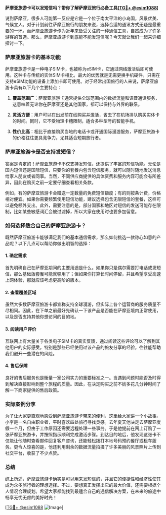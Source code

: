 **萨摩亚旅游卡可以发短信吗？带你了解萨摩亚旅行必备工具[[TG💪+ @esim1088](https://t.me/s/esim1088)]**

说到萨摩亚，很多人可能第一反应是它是一个位于南太平洋的小岛国，风景优美、气候宜人。对于计划前往萨摩亚旅行的朋友来说，选择合适的通讯方式无疑是最重要的一环。而萨摩亚旅游卡作为近年来备受关注的一种通信工具，自然成为了许多游客的首选。那么，萨摩亚旅游卡到底能不能发短信呢？今天就让我们一起来详细探讨一下。

### 萨摩亚旅游卡的基本功能

萨摩亚旅游卡是一种电子SIM卡，也被称为eSIM卡，它通过网络激活后即可使用。这种卡与传统的实体SIM卡相比，最大的优势就是无需更换手机硬件，只需在支持eSIM功能的设备上添加卡即可使用。对于经常出国旅行的人来说，萨摩亚旅游卡具有以下几个主要特点：

1. **覆盖范围广**：萨摩亚旅游卡通常提供全球范围内的数据流量和语音通话服务，这意味着无论你在萨摩亚还是其他国家，都可以保持与外界的联系。
   
2. **灵活方便**：用户可以在出发前在线购买并激活，省去了在机场排队购买实体卡的时间。同时，它不受物理卡槽限制，适合多种型号的智能手机。

3. **性价比高**：相比于直接购买当地的电话卡或开通国际漫游服务，萨摩亚旅游卡的价格往往更具竞争力，尤其适合短期旅行者。

### 萨摩亚旅游卡是否支持发短信？

答案是肯定的！萨摩亚旅游卡不仅支持发短信，还提供了丰富的短信功能。无论是国内短信还是国际短信，只要你的套餐内包含短信服务，就可以随时随地发送消息给家人朋友或者同事。当然，不同供应商提供的具体资费和服务内容可能会有所差异，因此在购买之前一定要仔细查看相关条款。

例如，有的萨摩亚旅游卡会赠送一定数量的免费短信额度；有的则按条计费，价格相对便宜。如果你需要频繁使用短信功能，建议选择包含无限短信的套餐，这样可以避免额外支出。此外，需要注意的是，部分国家和地区对短信的发送可能存在限制，比如某些敏感词汇会被过滤掉，所以大家在使用时也要多加留意。

### 如何选择适合自己的萨摩亚旅游卡？

既然萨摩亚旅游卡能够满足我们的基本通信需求，那么如何挑选一款称心如意的产品呢？以下几点可以帮助你做出明智的选择：

#### 1. 确定需求
首先明确自己在萨摩亚期间的主要用途是什么。如果你只是偶尔需要打电话或发短信，那么基础版套餐可能就够用了；但如果你打算长时间停留，并且希望享受高速上网体验，那就应该考虑更高阶的版本。

#### 2. 查看覆盖区域
虽然大多数萨摩亚旅游卡都宣称支持全球漫游，但实际上各个运营商的服务质量不尽相同。因此，在下单之前最好先确认一下该产品是否能在萨摩亚境内正常使用，以及是否支持其他你想访问的目的地。

#### 3. 阅读用户评价
互联网上有大量关于各类电子SIM卡的真实反馈，通过阅读这些评论可以了解到其他用户的实际感受。特别是那些已经使用过该产品的旅友分享的经验，往往能帮助我们避开一些潜在的风险。

#### 4. 售后保障
良好的售后服务也是衡量一家公司实力的重要标准之一。当遇到问题时能否及时得到解决直接影响到整个旅程的质量。因此，在决定购买之前不妨多花几分钟时间了解一下商家提供的售后政策。

### 实际案例分享

为了让大家更直观地感受到萨摩亚旅游卡带来的便利，这里给大家讲一个小故事。小李是一名自由职业者，平时喜欢四处旅行寻找灵感。去年夏天他决定去萨摩亚度假一个月，但由于工作原因还需要远程处理一些事务。于是他提前在网上订购了一张萨摩亚旅游卡，并按照指示顺利完成激活步骤。到达目的地后，他发现这张卡不仅能让他随时查看邮件回复客户咨询，还能轻松拨打本地号码预约餐厅或租车服务。更令人惊喜的是，他还利用剩余的数据流量拍摄了许多美丽的风景照片上传到社交平台，收获了不少点赞。

### 总结

综上所述，萨摩亚旅游卡确实是可以用来发短信的，并且它的便捷性和经济性使其成为众多旅行者的理想选择。不过，要想真正发挥出它的最大价值，还需要根据个人情况合理规划。希望大家都能找到最适合自己的通信解决方案，在未来的旅途中畅享无忧无虑的美好时光！

[[TG💪+ @esim1088](https://t.me/s/esim1088) ![Image](https://i.postimg.cc/4NQfJmqS/Snipaste-2025-05-13-00-14-12.png)]